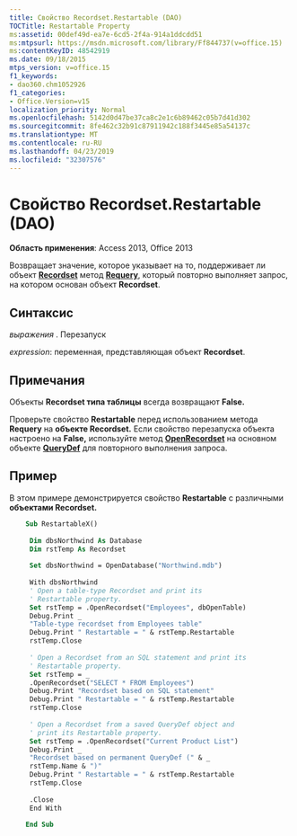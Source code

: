 ```yaml
---
title: Свойство Recordset.Restartable (DAO)
TOCTitle: Restartable Property
ms:assetid: 00def49d-ea7e-6cd5-2f4a-914a1ddcdd51
ms:mtpsurl: https://msdn.microsoft.com/library/Ff844737(v=office.15)
ms:contentKeyID: 48542919
ms.date: 09/18/2015
mtps_version: v=office.15
f1_keywords:
- dao360.chm1052926
f1_categories:
- Office.Version=v15
localization_priority: Normal
ms.openlocfilehash: 5142d0d47be37ca8c2e1c6b89462c05b7d41d302
ms.sourcegitcommit: 8fe462c32b91c87911942c188f3445e85a54137c
ms.translationtype: MT
ms.contentlocale: ru-RU
ms.lasthandoff: 04/23/2019
ms.locfileid: "32307576"
---
```

# <a name="recordsetrestartable-property-dao"></a>Свойство Recordset.Restartable (DAO)


**Область применения**: Access 2013, Office 2013

Возвращает значение, которое указывает на то, поддерживает ли объект **[Recordset](recordset-object-dao.md)** метод **[Requery](recordset-requery-method-dao.md)**, который повторно выполняет запрос, на котором основан объект **Recordset**.

## <a name="syntax"></a>Синтаксис

*выражения* . Перезапуск

*expression*: переменная, представляющая объект **Recordset**.

## <a name="remarks"></a>Примечания

Объекты **Recordset типа таблицы** всегда возвращают **False.**

Проверьте свойство **Restartable** перед использованием метода **Requery** на **объекте Recordset.** Если свойство перезапуска объекта настроено на **False,** используйте метод **[OpenRecordset](connection-openrecordset-method-dao.md)** на основном объекте **[QueryDef](querydef-object-dao.md)** для повторного выполнения запроса. 

## <a name="example"></a>Пример

В этом примере демонстрируется свойство **Restartable** с различными **объектами Recordset.**

```vb
    Sub RestartableX() 
     
     Dim dbsNorthwind As Database 
     Dim rstTemp As Recordset 
     
     Set dbsNorthwind = OpenDatabase("Northwind.mdb") 
     
     With dbsNorthwind 
     ' Open a table-type Recordset and print its 
     ' Restartable property. 
     Set rstTemp = .OpenRecordset("Employees", dbOpenTable) 
     Debug.Print _ 
     "Table-type recordset from Employees table" 
     Debug.Print " Restartable = " & rstTemp.Restartable 
     rstTemp.Close 
     
     ' Open a Recordset from an SQL statement and print its 
     ' Restartable property. 
     Set rstTemp = _ 
     .OpenRecordset("SELECT * FROM Employees") 
     Debug.Print "Recordset based on SQL statement" 
     Debug.Print " Restartable = " & rstTemp.Restartable 
     rstTemp.Close 
     
     ' Open a Recordset from a saved QueryDef object and 
     ' print its Restartable property. 
     Set rstTemp = .OpenRecordset("Current Product List") 
     Debug.Print _ 
     "Recordset based on permanent QueryDef (" & _ 
     rstTemp.Name & ")" 
     Debug.Print " Restartable = " & rstTemp.Restartable 
     rstTemp.Close 
     
     .Close 
     End With 
     
    End Sub
```
